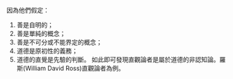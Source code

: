 因為他們假定：
1. 善是自明的；
2. 善是單純的概念；
3. 善是不可分或不能界定的概念；
4. 道德是原初性的義務； 
5. 道德的直覺是先驗的判斷。
如此即可發現直觀論者是屬於道德的非認知論。羅斯(William David Ross)直觀論者為例。